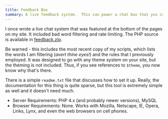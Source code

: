 ```yaml
---
title: Feedback Box
summary: A live feedback system.  This can power a chat box that you can include on pages, giving visitors the ability to chat with each other and you can also monitor it for early problem detection with your site.
---
```


I once wrote a live chat system that was featured at the bottom of the pages on my site.  It included bad word filtering and rate limiting.  The PHP source is available in [feedback.zip](feedback.zip).

Be warned - this includes the most recent copy of my scripts, which lists the words I am filtering (*avert thine eyes!*) and the rules that I previously employed.  It was designed to go with any theme system on your site, but the theming is not included.  Thus, if you see references to `$theme`, you now know why that's there.

There is a simple `readme.txt` file that discusses how to set it up.  Really, the documentation for this thing is quite sparse, but this tool is extremely simple as well and it doesn't need much.

* Server Requirements:  PHP 4.x (and probably newer versions), MySQL
* Browser Requirements:  None.  Works with Mozilla, Netscape, IE, Opera, Links, Lynx, and even the web browsers on cell phones.
